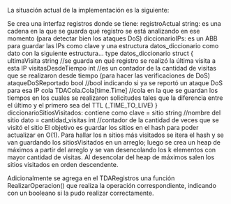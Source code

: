 La situación actual de la implementación es la siguiente:

Se crea una interfaz registros donde se tiene:
    registroActual string: es una cadena en la que se guarda qué registro se está analizando en ese momento (para detectar bien los ataques DoS)
    diccionarioIPs: es un ABB para guardar las IPs como clave y una estructura datos_diccionario como dato con la siguiente estructura...
        type datos_diccionario struct {
	        ultimaVisita       string //se guarda en qué registro se realizó la última visita a esta IP
	        visitasDesdeTiempo int //es un contador de la cantidad de visitas que se realizaron desde tiempo (para hacer las verificaciones de DoS)
            ataqueDoSReportado bool //bool indicando si ya se reportó un ataque DoS para esa IP
            cola               TDACola.Cola[time.Time] //cola en la que se guardan los tiempos en los cuales se realizaron solicitudes tales que la diferencia entre el último y el primero sea del TTL (_TIME_TO_LIVE)
        }
    diccionarioSitiosVisitados: contiene como
            clave = sitio  string           //nombre del sitio
            dato = cantidad_visitas int    //contador de la cantidad de veces que se visitó el sitio
        El objetivo es guardar los sitios en el hash para poder actualizar en O(1).
        Para hallar los n sitios más visitados se itera el hash y se van guardando los sitiosVisitados en un arreglo; luego se crea un heap de máximos a partir del arreglo y se van desencolando los k elementos con mayor cantidad de visitas.
        Al desencolar del heap de máximos salen los sitios visitados en orden descendente. 

Adicionalmente se agrega en el TDARegistros una función RealizarOperacion() que realiza la operación correspondiente, indicando con un booleano si la pudo realizar correctamente.